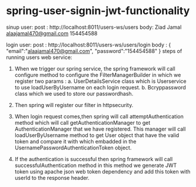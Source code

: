 # spring-user-signin-jwt-functionality
sinup user:
post :  http://localhost:8011/users-ws/users
body:
<UserRest>
    <firatname>Ziad</firatname>
    <lastname>Jamal</lastname>
    <email>alaajamal470@gmail.com</email>
    <password>154454588</password>
</UserRest>

login user:
post : http://localhost:8011/users-ws/users/login
body : 
{
    "email":"alaajamal470@gmail.com",
    "password":"154454588"
}
steps of running users web service:

1. When we trigger our spring service, the spring framework will call configure method to configure the FilterManagerBuilder in which we register two params :
	a. UserDetailsService class which is Userservice to use loadUserByUsername on each login request.
	b. Bcryppassword class which we used to store our passwordhash.
2. Then spring will register our filter in httpsecurity.

3. When login request comes,then spring will call attemptAuthentication method which will call getAuthenticationManager to get AuthenticationManager that we have registered. This manager will call loadUserByUsername method to get User object that have the valid token and compare it with which embadded in the UsernamePasswordAuthenticationToken object.

4. If the authentication is successful then spring framework will call successfulAuthentication method in this method we generate JWT token using apache json web token dependency and add this token with userId to the response header.
